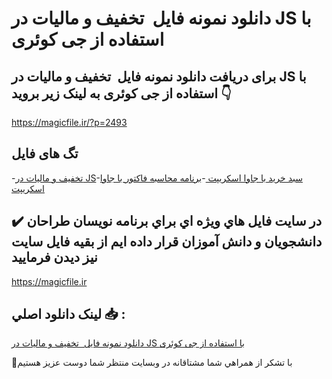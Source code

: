 # دانلود نمونه فایل  تخفیف و مالیات در JS با استفاده از جی کوئری

## برای دریافت دانلود نمونه فایل  تخفیف و مالیات در JS با استفاده از جی کوئری به لینک زیر بروید 👇

https://magicfile.ir/?p=2493

## تگ های فایل

-[تخفیف و مالیات در JS](https://magicfile.ir/product/%d8%aa%d8%ae%d9%81%db%8c%d9%81-%d9%88-%d9%85%d8%a7%d9%84%db%8c%d8%a7%d8%aa-%d8%af%d8%b1-js-%d8%a8%d8%a7-%d8%a7%d8%b3%d8%aa%d9%81%d8%a7%d8%af%d9%87-%d8%a7%d8%b2-%d8%ac%db%8c-%da%a9%d9%88%d8%a6%d8%b1%db%8c/)-[سبد خرید با جاوا اسکریپت ](https://magicfile.ir/product/%d8%aa%d8%ae%d9%81%db%8c%d9%81-%d9%88-%d9%85%d8%a7%d9%84%db%8c%d8%a7%d8%aa-%d8%af%d8%b1-js-%d8%a8%d8%a7-%d8%a7%d8%b3%d8%aa%d9%81%d8%a7%d8%af%d9%87-%d8%a7%d8%b2-%d8%ac%db%8c-%da%a9%d9%88%d8%a6%d8%b1%db%8c/)-[برنامه محاسبه فاکتور با جاوا اسکریپت](https://magicfile.ir/product/%d8%aa%d8%ae%d9%81%db%8c%d9%81-%d9%88-%d9%85%d8%a7%d9%84%db%8c%d8%a7%d8%aa-%d8%af%d8%b1-js-%d8%a8%d8%a7-%d8%a7%d8%b3%d8%aa%d9%81%d8%a7%d8%af%d9%87-%d8%a7%d8%b2-%d8%ac%db%8c-%da%a9%d9%88%d8%a6%d8%b1%db%8c/)

## ✔️ در سايت فايل هاي ويژه اي براي برنامه نويسان طراحان دانشجويان و دانش آموزان قرار داده ايم از بقيه فايل سايت نيز ديدن فرماييد

https://magicfile.ir


## لينک دانلود اصلي 📥 :

[دانلود نمونه فایل  تخفیف و مالیات در JS با استفاده از جی کوئری](https://magicfile.ir/product/%d8%aa%d8%ae%d9%81%db%8c%d9%81-%d9%88-%d9%85%d8%a7%d9%84%db%8c%d8%a7%d8%aa-%d8%af%d8%b1-js-%d8%a8%d8%a7-%d8%a7%d8%b3%d8%aa%d9%81%d8%a7%d8%af%d9%87-%d8%a7%d8%b2-%d8%ac%db%8c-%da%a9%d9%88%d8%a6%d8%b1%db%8c/) 


🙏با تشکر از همراهي شما مشتاقانه در وبسایت منتظر شما دوست عزیز هستیم

